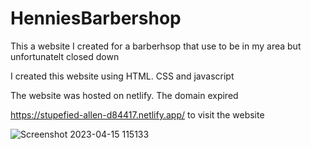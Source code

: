 # HenniesBarbershop

This a website I created for a barberhsop that use to be in my area but unfortunatelt closed down

I created this website using HTML. CSS and javascript

The website was hosted on netlify. The domain expired 

https://stupefied-allen-d84417.netlify.app/ to visit the website

![Screenshot 2023-04-15 115133](https://user-images.githubusercontent.com/130646112/232206981-b480e154-72f4-4832-a158-fe9e95317d49.png)

